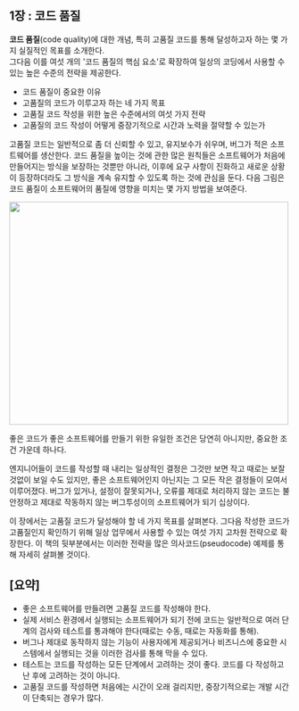 ## 1장 : 코드 품질
**코드 품질**(code quality)에 대한 개념, 특히 고품질 코드를 통해 달성하고자 하는 몇 가지 실질적인 목표를 소개한다.
<br/>
그다음 이를 여섯 개의 '코드 품질의 핵심 요소'로 확장하여 일상의 코딩에서 사용할 수 있는 높은 수준의 전략을 제공한다.
- 코드 품질이 중요한 이유
- 고품질의 코드가 이루고자 하는 네 가지 목표
- 고품질 코드 작성을 위한 높은 수준에서의 여섯 가지 전략
- 고품질의 코드 작성이 어떻게 중장기적으로 시간과 노력을 절약할 수 있는가

고품질 코드는 일반적으로 좀 더 신뢰할 수 있고, 유지보수가 쉬우며, 버그가 적은 소프트웨어를 생산한다.
코드 품질을 높이는 것에 관한 많은 원칙들은 소프트웨어가 처음에 만들어지는 방식을 보장하는 것뿐만 아니라, 이후에 요구 사항이 진화하고 새로운 상황이 등장하더라도
그 방식을 계속 유지할 수 있도록 하는 것에 관심을 둔다.
다음 그림은 코드 품질이 소프트웨어의 품질에 영향을 미치는 몇 가지 방법을 보여준다.

<img src="https://github.com/silxbro/clean-code/assets/142463332/f91e6d27-f88d-4f50-ae2b-b5281e20ee48" width="500" height="400"/><br/>

좋은 코드가 좋은 소프트웨어를 만들기 위한 유일한 조건은 당연히 아니지만, 중요한 조건 가운데 하나다.

엔지니어들이 코드를 작성할 때 내리는 일상적인 결정은 그것만 보면 작고 때로는 보잘것없이 보일 수도 있지만, 좋은 소프트웨어인지 아닌지는 그 모든 작은 결정들이 모여서 이루어졌다.
버그가 있거나, 설정이 잘못되거나, 오류를 제대로 처리하지 않는 코드는 불안정하고 제대로 작동하지 않는 버그투성이의 소프트웨어가 되기 십상이다.

이 장에서는 고품질 코드가 달성해야 할 네 가지 목표를 살펴본다. 그다음 작성한 코드가 고품질인지 확인하기 위해 일상 업무에서 사용할 수 있는 여섯 가지 고차원 전략으로 확장한다.
이 책의 뒷부분에서는 이러한 전략을 많은 의사코드(pseudocode) 예제를 통해 자세히 살펴볼 것이다.

## [요약]
- 좋은 소프트웨어를 만들려면 고품질 코드를 작성해야 한다.
- 실제 서비스 환경에서 실행되는 소프트웨어가 되기 전에 코드는 일반적으로 여러 단계의 검사와 테스트를 통과해야 한다(때로는 수동, 때로는 자동화를 통해).
- 버그나 제대로 동작하지 않는 기능이 사용자에게 제공되거나 비즈니스에 중요한 시스템에서 실행되는 것을 이러한 검사를 통해 막을 수 있다.
- 테스트는 코드를 작성하는 모든 단계에서 고려하는 것이 좋다. 코드를 다 작성하고 난 후에 고려하는 것이 아니다.
- 고품질 코드를 작성하면 처음에는 시간이 오래 걸리지만, 중장기적으로는 개발 시간이 단축되는 경우가 많다.
